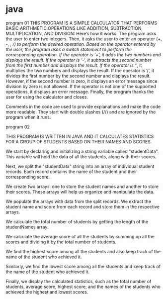 # java

program 01
THIS PROGRAM IS A SIMPLE CALCULATOR THAT PERFORMS BASIC ARITHMETIC OPERATIONS LIKE ADDITION, SUBTRACTION, MULTIPLICATION, AND DIVISION:
Here’s how it works:
The program asks the user to enter two integers.
Then, it asks the user to enter an operator (+, -, *, /) to perform the desired operation.
Based on the operator entered by the user, the program uses a switch statement to perform the corresponding operation.
If the operator is ‘+’, it adds the two numbers and displays the result.
If the operator is ‘-‘, it subtracts the second number from the first number and displays the result.
If the operator is ‘*’, it multiplies the two numbers and displays the result.
If the operator is ‘/’, it divides the first number by the second number and displays the result. However, if the second number is zero, it displays an error message since division by zero is not allowed.
If the operator is not one of the supported operations, it displays an error message.
Finally, the program thanks the user for using the calculator and closes.

Comments in the code are used to provide explanations and make the code more readable. They start with double slashes (//) and are ignored by the program when it runs.

program 02

THIS PROGRAM IS WRITTEN IN JAVA AND IT CALCULATES STATISTICS FOR A GROUP OF STUDENTS BASED ON THEIR NAMES AND SCORES. 


We start by declaring and initializing a string variable called "studentData". This variable will hold the data of all the students, along with their scores.

 Next, we split the "studentData" string into an array of individual student records. Each record contains the name of the student and their corresponding score.
 
We create two arrays: one to store the student names and another to store their scores. These arrays will help us organize and manipulate the data.

We populate the arrays with data from the split records. We extract the student name and score from each record and store them in the respective arrays.
 
We calculate the total number of students by getting the length of the studentNames array.
 
We calculate the average score of all the students by summing up all the scores and dividing it by the total number of students.

We find the highest score among all the students and also keep track of the name of the student who achieved it. 

Similarly, we find the lowest score among all the students and keep track of the name of the student who achieved it. 

Finally, we display the calculated statistics, such as the total number of students, average score, highest score, and the names of the students who achieved the highest and lowest scores.

